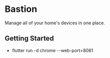 # Bastion

Manage all of your home's devices in one place.

## Getting Started

-  flutter run -d chrome --web-port=8081
